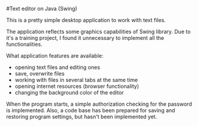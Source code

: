 #Text editor on Java (Swing)

This is a pretty simple desktop application to work with text files.

The application reflects some graphics capabilities of Swing library.
Due to it's a training project, I found it unnecessary to implement all the functionalities.

What application features are available:
- opening text files and editing ones
- save, overwrite files
- working with files in several tabs at the same time
- opening internet resources (browser functionality)
- changing the background color of the editor

When the program starts, a simple authorization checking for the password is implemented.
Also, a code base has been prepared for saving and restoring program settings, but hasn't been implemented yet.
